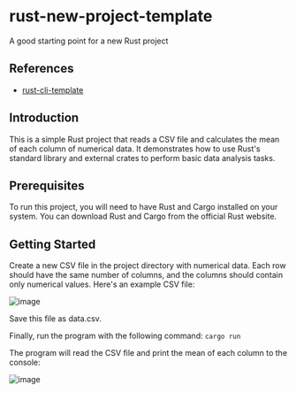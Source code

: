 # rust-new-project-template
A good starting point for a new Rust project

## References

* [rust-cli-template](https://github.com/kbknapp/rust-cli-template)

## Introduction
This is a simple Rust project that reads a CSV file and calculates the mean of each column of numerical data. It demonstrates how to use Rust's standard library and external crates to perform basic data analysis tasks.

## Prerequisites
To run this project, you will need to have Rust and Cargo installed on your system. You can download Rust and Cargo from the official Rust website.

## Getting Started
Create a new CSV file in the project directory with numerical data. Each row should have the same number of columns, and the columns should contain only numerical values. Here's an example CSV file:

![image](https://user-images.githubusercontent.com/122952572/223771370-72599f5c-74f4-4525-aab7-732a980280a3.png)

Save this file as data.csv.

Finally, run the program with the following command:
`cargo run`

The program will read the CSV file and print the mean of each column to the console:

![image](https://user-images.githubusercontent.com/122952572/223771681-5990243a-0ca7-409a-979c-81790139befb.png)
